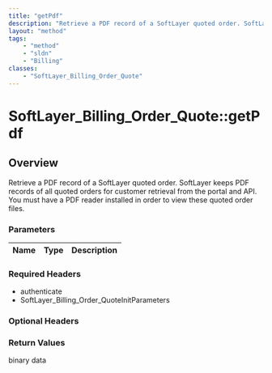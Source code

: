 ```yaml
---
title: "getPdf"
description: "Retrieve a PDF record of a SoftLayer quoted order. SoftLayer keeps PDF records of all quoted orders for customer retriev... "
layout: "method"
tags:
    - "method"
    - "sldn"
    - "Billing"
classes:
    - "SoftLayer_Billing_Order_Quote"
---
```

# SoftLayer_Billing_Order_Quote::getPdf
## Overview 
Retrieve a PDF record of a SoftLayer quoted order. SoftLayer keeps PDF records of all quoted orders for customer retrieval from the portal and API. You must have a PDF reader installed in order to view these quoted order files. 

### Parameters 
|Name | Type | Description |
| --- | --- | --- |


### Required Headers
* authenticate
* SoftLayer_Billing_Order_QuoteInitParameters

### Optional Headers

### Return Values
binary data
